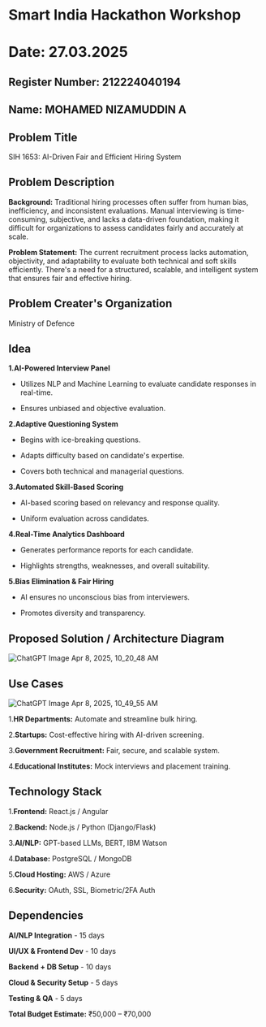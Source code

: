 # Smart India Hackathon Workshop

# Date: 27.03.2025

## Register Number: 212224040194

## Name: MOHAMED NIZAMUDDIN A

## Problem Title
SIH 1653: AI-Driven Fair and Efficient Hiring System

## Problem Description

**Background:**
Traditional hiring processes often suffer from human bias, inefficiency, and inconsistent evaluations. Manual interviewing is time-consuming, subjective, and lacks a data-driven foundation, making it difficult for organizations to assess candidates fairly and accurately at scale.

**Problem Statement:**
The current recruitment process lacks automation, objectivity, and adaptability to evaluate both technical and soft skills efficiently. There's a need for a structured, scalable, and intelligent system that ensures fair and effective hiring.

## Problem Creater's Organization
Ministry of Defence

## Idea
**1.AI-Powered Interview Panel**

  * Utilizes NLP and Machine Learning to evaluate candidate responses in real-time.

  * Ensures unbiased and objective evaluation.

**2.Adaptive Questioning System**

   * Begins with ice-breaking questions.

   * Adapts difficulty based on candidate's expertise.

   * Covers both technical and managerial questions.

**3.Automated Skill-Based Scoring**

   * AI-based scoring based on relevancy and response quality.

  * Uniform evaluation across candidates.

**4.Real-Time Analytics Dashboard**

   * Generates performance reports for each candidate.

   * Highlights strengths, weaknesses, and overall suitability.

**5.Bias Elimination & Fair Hiring**

  * AI ensures no unconscious bias from interviewers.

  * Promotes diversity and transparency.

## Proposed Solution / Architecture Diagram

![ChatGPT Image Apr 8, 2025, 10_20_48 AM](https://github.com/user-attachments/assets/3cd2c769-c791-4b85-8a13-86a78db3a5ff)


## Use Cases

![ChatGPT Image Apr 8, 2025, 10_49_55 AM](https://github.com/user-attachments/assets/44bc9762-046e-4e5e-a986-a62580ad2c8f)


1.**HR Departments:** Automate and streamline bulk hiring.

2.**Startups:** Cost-effective hiring with AI-driven screening.

3.**Government Recruitment:** Fair, secure, and scalable system.

4.**Educational Institutes:** Mock interviews and placement training.

## Technology Stack

1.**Frontend:** React.js / Angular

2.**Backend:** Node.js / Python (Django/Flask)

3.**AI/NLP:** GPT-based LLMs, BERT, IBM Watson

4.**Database:** PostgreSQL / MongoDB

5.**Cloud Hosting:** AWS / Azure

6.**Security:** OAuth, SSL, Biometric/2FA Auth

## Dependencies


**AI/NLP Integration**      - 15 days

**UI/UX & Frontend Dev**    - 10 days

**Backend + DB Setup**      - 10 days

**Cloud & Security Setup**	  - 5 days

**Testing & QA**            - 5 days

**Total Budget Estimate:** ₹50,000 – ₹70,000
